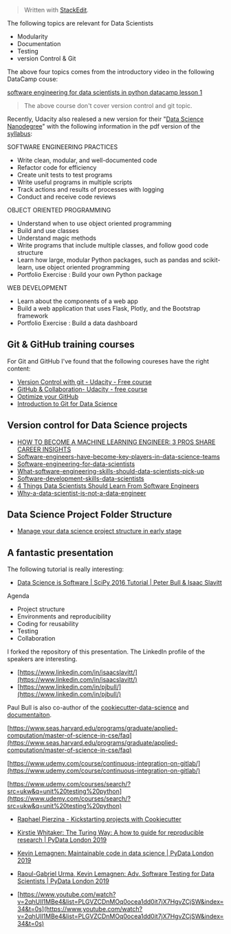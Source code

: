 > Written with [StackEdit](https://stackedit.io/).

The following topics are relevant for Data Scientists

- Modularity
- Documentation
- Testing
- version Control & Git

The above four topics comes from the introductory video in the following DataCamp couse:

[software engineering for data scientists in python datacamp lesson 1](https://campus.datacamp.com/courses/software-engineering-for-data-scientists-in-python/software-engineering-data-science?ex=1)
>The above course don't cover version control and git topic.

Recently, Udacity also realesed a new version for their "[Data Science Nanodegree](https://eu.udacity.com/course/data-scientist-nanodegree--nd025)" with the following information in the pdf version of the [syllabus](https://github.com/markeyser/software-engineering-for-data-scientists/blob/master/documents/Data%2BScientist%2BNanodegree%2BSyllabus.pdf):

SOFTWARE ENGINEERING PRACTICES

- Write clean, modular, and well-documented code
- Refactor code for efficiency
- Create unit tests to test programs
- Write useful programs in multiple scripts
- Track actions and results of processes with logging
- Conduct and receive code reviews

OBJECT ORIENTED PROGRAMMING

- Understand when to use object oriented programming
- Build and use classes
- Understand magic methods
- Write programs that include multiple classes, and follow good code structure
- Learn how large, modular Python packages, such as pandas and scikit-learn, use object oriented programming
- Portfolio Exercise : Build your own Python package

WEB DEVELOPMENT

- Learn about the components of a web app
- Build a web application that uses Flask, Plotly, and the Bootstrap framework
- Portfolio Exercise : Build a data dashboard

## Git & GitHub training courses
 
For Git and GitHub I've found that the following coureses have the right content:

- [Version Control with git - Udacity - Free course](https://eu.udacity.com/course/version-control-with-git--ud123)
- [GitHub & Collaboration- Udacity - free course](https://eu.udacity.com/course/github-collaboration--ud456)
- [Optimize your GitHub](https://eu.udacity.com/course/optimize-your-github--ud247)
- [Introduction to Git for Data Science](https://www.datacamp.com/courses/introduction-to-git-for-data-science) 

## Version control for Data Science projects

- [HOW TO BECOME A MACHINE LEARNING ENGINEER: 3 PROS SHARE CAREER INSIGHTS](https://builtin.com/software-engineering-perspectives/machine-learning-career)
- [Software-engineers-have-become-key-players-in-data-science-teams](https://www.analyticsindiamag.com/software-engineers-have-become-key-players-in-data-science-teams/)
- [Software-engineering-for-data-scientists](http://hiphoff.com/software-engineering-for-data-scientists/)
- [What-software-engineering-skills-should-data-scientists-pick-up](https://www.quora.com/What-software-engineering-skills-should-data-scientists-pick-up)
- [Software-development-skills-data-scientists](https://www.kdnuggets.com/2015/12/software-development-skills-data-scientists.html)
- [4 Things Data Scientists Should Learn From Software Engineers](https://towardsdatascience.com/be-a-better-data-scientist-1a5ad87fe48)
- [Why-a-data-scientist-is-not-a-data-engineer](https://www.oreilly.com/ideas/why-a-data-scientist-is-not-a-data-engineer)

## Data Science Project Folder Structure

- [Manage your data science project structure in early stage](https://towardsdatascience.com/manage-your-data-science-project-structure-in-early-stage-95f91d4d0600)

## A fantastic presentation

The following tutorial is really interesting:

- [Data Science is Software | SciPy 2016 Tutorial | Peter Bull & Isaac Slavitt](https://www.youtube.com/watch?v=EKUy0TSLg04)

Agenda
- Project structure
- Environments and reproducibility
- Coding for reusability
- Testing
- Collaboration

I forked the repository of this presentation. The LinkedIn profile of the speakers are interesting. 

- [https://www.linkedin.com/in/isaacslavitt/](https://www.linkedin.com/in/isaacslavitt/)
- [https://www.linkedin.com/in/pjbull/](https://www.linkedin.com/in/pjbull/)

Paul Bull is also co-author of the [cookiecutter-data-science](https://github.com/drivendata/cookiecutter-data-science) and [documentaiton](https://drivendata.github.io/cookiecutter-data-science/#contributing).

[https://www.seas.harvard.edu/programs/graduate/applied-computation/master-of-science-in-cse/faq](https://www.seas.harvard.edu/programs/graduate/applied-computation/master-of-science-in-cse/faq)

[https://www.udemy.com/course/continuous-integration-on-gitlab/](https://www.udemy.com/course/continuous-integration-on-gitlab/)

[https://www.udemy.com/courses/search/?src=ukw&q=unit%20testing%20python](https://www.udemy.com/courses/search/?src=ukw&q=unit%20testing%20python)

- [Raphael Pierzina - Kickstarting projects with Cookiecutter](https://www.youtube.com/watch?v=nExL0SgKsDY)

- [Kirstie Whitaker: The Turing Way: A how to guide for reproducible research | PyData London 2019](https://www.youtube.com/watch?v=IG3PcZ6EhiU&list=PLGVZCDnMOq0ocea1dd0it7jX7HgvZCjSW)
- [Kevin Lemagnen: Maintainable code in data science | PyData London 2019](https://www.youtube.com/watch?v=_UE8fsVuQYc&list=PLGVZCDnMOq0ocea1dd0it7jX7HgvZCjSW&index=7&t=0s)
- [Raoul-Gabriel Urma, Kevin Lemagnen: Adv. Software Testing for Data Scientists | PyData London 2019](https://www.youtube.com/watch?v=WTj6T0QdHHM&list=PLGVZCDnMOq0ocea1dd0it7jX7HgvZCjSW&index=9&t=0s)
- [https://www.youtube.com/watch?v=2qhUIl1MBe4&list=PLGVZCDnMOq0ocea1dd0it7jX7HgvZCjSW&index=34&t=0s](https://www.youtube.com/watch?v=2qhUIl1MBe4&list=PLGVZCDnMOq0ocea1dd0it7jX7HgvZCjSW&index=34&t=0s)
<!--stackedit_data:
eyJoaXN0b3J5IjpbMzU2NTI5NTYxLDE3NDk3MDEyODAsLTIwNz
g1Mjc2NzIsMjEzNjY0MzE1MywxMDUyMDc4NjkxLC0xOTMzMDMw
ODU5LC0xNTU0OTY2MDQsOTU2NzQ1NDczLDE4MTA0NzE0NDMsLT
E1NzEwNDcwNCwxNjYyMzQ1NjIsLTIzNzM3MzMxMSw2OTEzODI3
MjIsMTE2NjMyODgwNiw5NTYxNzIyNTFdfQ==
-->